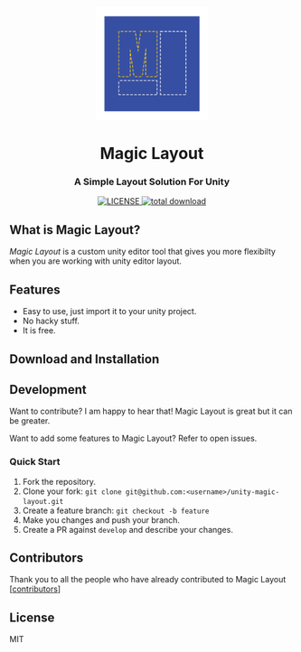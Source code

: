 <p align="center"><img src="static/logo.png" width="200" height="200"></p>

<h1 align="center">Magic Layout</h1>

<h3 align="center">A Simple Layout Solution For Unity</h3>

<div align="center">
  <!-- License -->
  <a href="LICENSE">
    <img src="https://img.shields.io/github/license/r4hulCorleone/unity-magic-layout.svg" alt="LICENSE">
  </a>
  
  <!-- Downloads total -->
  <a href="https://github.com/r4hulCorleone/unity-magic-layout/releases">
    <img src="https://img.shields.io/github/downloads/r4hulCorleone/unity-magic-layout/total.svg" alt="total download">
  </a>
</div>

## What is Magic Layout?
_Magic Layout_ is a custom unity editor tool that gives you more flexibilty when you are working with unity editor layout.

## Features
- Easy to use, just import it to your unity project.
- No hacky stuff.
- It is free.

## Download  and Installation

## Development
Want to contribute? I am happy to hear that! Magic Layout is great but it can be greater.

Want to add some features to Magic Layout? Refer to open issues.

### Quick Start

1. Fork the repository.
2. Clone your fork: `git clone git@github.com:<username>/unity-magic-layout.git`
3. Create a feature branch: `git checkout -b feature`
4. Make you changes and push your branch.
5. Create a PR against `develop` and describe your changes.

## Contributors
Thank you to all the people who have already contributed to Magic Layout [[contributors](https://github.com/r4hulCorleone/unity-magic-layout/graphs/contributors)]

## License

MIT
